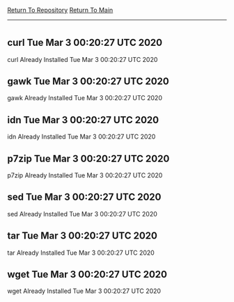 [Return To Repository](https://github.com/deathbybandaid/piholeparser/)
[Return To Main](https://github.com/deathbybandaid/piholeparser/blob/master/RecentRunLogs/Mainlog.md)
____________________________________
# 
## curl Tue Mar  3 00:20:27 UTC 2020
curl Already Installed Tue Mar  3 00:20:27 UTC 2020
## gawk Tue Mar  3 00:20:27 UTC 2020
gawk Already Installed Tue Mar  3 00:20:27 UTC 2020
## idn Tue Mar  3 00:20:27 UTC 2020
idn Already Installed Tue Mar  3 00:20:27 UTC 2020
## p7zip Tue Mar  3 00:20:27 UTC 2020
p7zip Already Installed Tue Mar  3 00:20:27 UTC 2020
## sed Tue Mar  3 00:20:27 UTC 2020
sed Already Installed Tue Mar  3 00:20:27 UTC 2020
## tar Tue Mar  3 00:20:27 UTC 2020
tar Already Installed Tue Mar  3 00:20:27 UTC 2020
## wget Tue Mar  3 00:20:27 UTC 2020
wget Already Installed Tue Mar  3 00:20:27 UTC 2020
